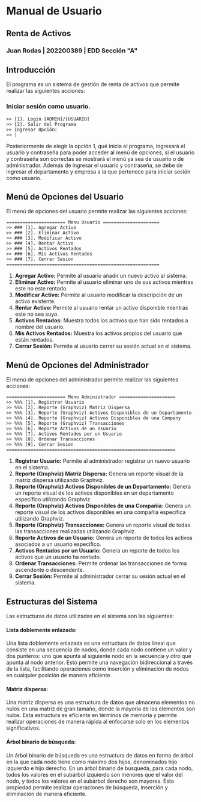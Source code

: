 # Manual de Usuario

## Renta de Activos
### Juan Rodas | 202200389 | EDD Sección "A"

## Introducción
El programa es un sistema de gestión de renta de activos que permite realizar las siguientes acciones:

### Iniciar sesión como usuario.
```
>> [1]. Login [ADMIN]/[USUARIO]
>> [2]. Salir del Programa
>> Ingresar Opción:
>> |
```

Posteriormente de elegir la opción 1, qué inicia el programa, ingresará el usuario y contraseña para poder acceder al menú de opciones, si el usuario y contraseña son correctas se mostrará el menú ya sea de usuario o de administrador. Además de ingresar el usuario y contraseña, se debe de ingresar el departamento y empresa a la que pertenece para iniciar sesión como usuario.

## Menú de Opciones del Usuario

El menú de opciones del usuario permite realizar las siguientes acciones:
```
====================== Menu Usuario =====================
>> ### [1]. Agregar Activo
>> ### [2]. Eliminar Activo
>> ### [3]. Modificar Activo
>> ### [4]. Rentar Activo
>> ### [5]. Activos Rentados
>> ### [6]. Mis Activos Rentados
>> ### [7]. Cerrar Sesion
=========================================================
```

1. **Agregar Activo:** Permite al usuario añadir un nuevo activo al sistema.
2. **Eliminar Activo:** Permite al usuario eliminar uno de sus activos mientras este no este rentado.
3. **Modificar Activo:** Permite al usuario modificar la descripción de un activo existente.
4. **Rentar Activo:** Permite al usuario rentar un activo disponible mientras este no sea suyo.
5. **Activos Rentados:** Muestra todos los activos que han sido rentados a nombre del usuario.
6. **Mis Activos Rentados:** Muestra los activos propios del usuario que están rentados.
7. **Cerrar Sesión:** Permite al usuario cerrar su sesión actual en el sistema.

## Menú de Opciones del Administrador

El menú de opciones del administrador permite realizar las siguientes acciones:
```
====================== Menu Administrador =====================
>> %%% [1]. Registrar Usuario
>> %%% [2]. Reporte (Graphviz) Matriz Dispersa
>> %%% [3]. Reporte (Graphviz) Activos Disponibles de un Departamento
>> %%% [4]. Reporte (Graphviz) Activos Disponibles de una Company
>> %%% [5]. Reporte (Graphviz) Transacciones
>> %%% [6]. Reporte Activos de un Usuario
>> %%% [7]. Activos Rentados por un Usuario
>> %%% [8]. Ordenar Transacciones
>> %%% [9]. Cerrar Sesion
===============================================================
```

1. **Registrar Usuario:** Permite al administrador registrar un nuevo usuario en el sistema.
2. **Reporte (Graphviz) Matriz Dispersa:** Genera un reporte visual de la matriz dispersa utilizando Graphviz.
3. **Reporte (Graphviz) Activos Disponibles de un Departamento:** Genera un reporte visual de los activos disponibles en un departamento específico utilizando Graphviz.
4. **Reporte (Graphviz) Activos Disponibles de una Compañía:** Genera un reporte visual de los activos disponibles en una compañía específica utilizando Graphviz.
5. **Reporte (Graphviz) Transacciones:** Genera un reporte visual de todas las transacciones realizadas utilizando Graphviz.
6. **Reporte Activos de un Usuario:** Genera un reporte de todos los activos asociados a un usuario específico.
7. **Activos Rentados por un Usuario:** Genera un reporte de todos los activos que un usuario ha rentado.
8. **Ordenar Transacciones:** Permite ordenar las transacciones de forma ascendente o descendente.
9. **Cerrar Sesión:** Permite al administrador cerrar su sesión actual en el sistema.

## Estructuras del Sistema
Las estructuras de datos utilizadas en el sistema son las siguientes:
#### Lista doblemente enlazada:
Una lista doblemente enlazada es una estructura de datos lineal que consiste en una secuencia de nodos, donde cada nodo contiene un valor y dos punteros: uno que apunta al siguiente nodo en la secuencia y otro que apunta al nodo anterior. Esto permite una navegación bidireccional a través de la lista, facilitando operaciones como inserción
y eliminación de nodos en cualquier posición de manera eficiente.
#### Matriz dispersa:
Una matriz dispersa es una estructura de datos que almacena elementos no nulos en una matriz de gran tamaño, donde la mayoría de los elementos son nulos. Esta estructura es eficiente en términos de memoria y permite realizar operaciones de manera rápida al enfocarse solo en los elementos significativos.
#### Árbol binario de búsqueda:
Un árbol binario de búsqueda es una estructura de datos en forma de árbol en la que cada nodo tiene como máximo dos hijos, denominados hijo izquierdo e hijo derecho. En un árbol binario de búsqueda, para cada nodo, todos los valores en el subárbol izquierdo son menores que el valor del nodo, y todos los valores en el subárbol derecho
son mayores. Esta propiedad permite realizar operaciones de búsqueda, inserción y eliminación de manera eficiente.